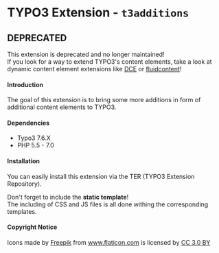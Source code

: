 # TYPO3 Extension - ``t3additions``

## DEPRECATED
This extension is deprecated and no longer maintained!  
If you look for a way to extend TYPO3's content elements, take a look at dynamic content element extensions like [DCE](https://bitbucket.org/ArminVieweg/dce/overview) or [fluidcontent](https://github.com/FluidTYPO3/fluidcontent)!

#### Introduction
The goal of this extension is to bring some more additions in form of additional content elements to TYPO3.

#### Dependencies
- Typo3 7.6.X
- PHP 5.5 - 7.0

#### Installation
You can easily install this extension via the TER (TYPO3 Extension Repository).  

Don't forget to include the **static template**!  
The including of CSS and JS files is all done withing the corresponding templates.

#### Copyright Notice
Icons made by <a href="http://www.freepik.com" title="Freepik">Freepik</a> from <a href="http://www.flaticon.com" title="Flaticon">www.flaticon.com</a> is licensed by <a href="http://creativecommons.org/licenses/by/3.0/" title="Creative Commons BY 3.0" target="_blank">CC 3.0 BY</a>
